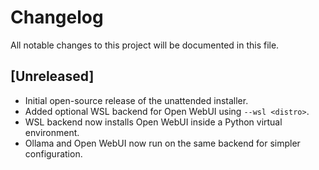 # Changelog

All notable changes to this project will be documented in this file.

## [Unreleased]
- Initial open-source release of the unattended installer.
- Added optional WSL backend for Open WebUI using `--wsl <distro>`.
- WSL backend now installs Open WebUI inside a Python virtual environment.
- Ollama and Open WebUI now run on the same backend for simpler configuration.
